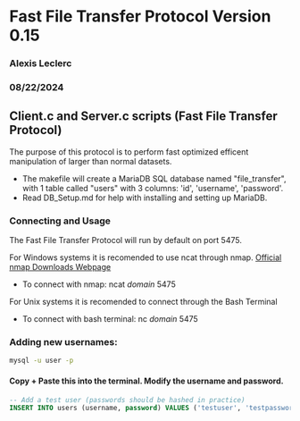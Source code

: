 # Fast File Transfer Protocol Version 0.15
### Alexis Leclerc 
### 08/22/2024

## Client.c and Server.c scripts (Fast File Transfer Protocol)

 The purpose of this protocol is to perform fast optimized efficent manipulation of larger than normal datasets.
* The makefile will create a MariaDB SQL database named "file_transfer", with 1 table called "users" with 3 columns: 'id', 'username', 'password'.
* Read DB_Setup.md for help with installing and setting up MariaDB. 


### Connecting and Usage

 The Fast File Transfer Protocol will run by default on port 5475.

 For Windows systems it is recomended to use ncat through nmap. [Official nmap Downloads Webpage](https://nmap.org/download#windows)
* To connect with nmap: ncat *domain* 5475

 For Unix systems it is recomended to connect through the Bash Terminal
* To connect with bash terminal: nc *domain* 5475


### Adding new usernames:
```bash
mysql -u user -p
```

#### Copy + Paste this into the terminal. Modify the username and password.
```sql
-- Add a test user (passwords should be hashed in practice)
INSERT INTO users (username, password) VALUES ('testuser', 'testpassword');
```
